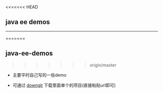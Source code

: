 <<<<<<< HEAD
## java ee demos

---
=======
## java-ee-demos


>>>>>>> origin/master

- 主要平时自己写的一些demo

- 可通过 [downgit](https://minhaskamal.github.io/DownGit/#/home) 下载里面单个的项目(直接粘贴url即可)
    
